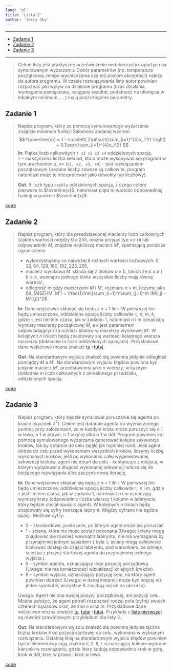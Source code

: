 ```yaml
---
lang: 'pl'
title: 'Lista-2'
author: 'Jerry Sky'
---
```


---

- [Zadanie 1](#zadanie-1)
- [Zadanie 2](#zadanie-2)
- [Zadanie 3](#zadanie-3)

---

> Celem listy jest praktyczne przećwiczenie metaheurystyk opartych na symulowanym wyżarzaniu. Dobór parametrów (np. temperatura początkowa, tempo wychładzania czy też poziom akceptacji) należy do autora programu. W czasie rozwiązywania listy autor powinien rozpoznać jaki wpływ na działanie programu (czas działania, wymagania pamięciowe, osiągany rezultat, podatność na utknięcia w lokalnym minimum, … ) mają poszczególne parametry.

## Zadanie 1

> Napisz program, który za pomocą symulowanego wyżarzania znajdzie minimum funkcji Salomona zadanej wzorem
> $$
> f(\overline{x}) = 1 - \cos\left( 2\pi\sqrt{\sum_{i=1}^{4}x_i^2} \right) + 0.1\sqrt{\sum_{i=1}^{4}x_i^2}
> $$
> **In**: Piątka liczb całkowitych `t x1 x2 x3 x4` oddzielonych spacją.\
> `t` – maksymalna liczba sekund, która może wykonywać się program w tym uruchomieniu, $x =$ $($`x1, x2, x3, x4`$)$ – jest rozwiązaniem początkowym (podane liczby zawsze są całkowite, program natomiast może je interpretować jako dowolny typ liczbowy).
>
> **Out**: 5 liczb typu `double` oddzielonych spacją, z czego cztery pierwsze to $\overline{x}$, natomiast piąta to wartość odpowiedniej funkcji w punkcie $\overline{x}$.

[code](z1/main.py)

## Zadanie 2

> Napisz program, który dla przedstawionej macierzy liczb całkowitych (zakres wartości między $0$ a $255$, można przyjąć typ `uint8` lub odpowiednik) $M$, znajdzie najbliższą macierz $M'$, spełniającą poniższe ograniczenia
> - wykorzystujemy co najwyżej $8$ różnych wartości liczbowych: $0, 32, 64, 128, 160, 192, 223, 255$,
> - macierz wynikowa $M'$ składa się z bloków $a \times b$, takich że $a \ge k$ i $b \ge k$, wewnątrz jednego bloku wszystkie liczby mają równą wartość,
> - odległość między macierzami $M$ i $M'$, rozmiaru $n\times m$, liczymy jako $d_{MSE}(M, M') = \frac{1}{nm}\sum_{i=1}^n\sum_{j=1}^m (M(i,j) - M'(i,j))^2$
>
> **In**: Dane wejściowe składać się będą z $n+1$ linii. W pierwszej linii będą umieszczone, oddzielone spacją liczby całkowite `t`, $n$, $m$, $k$, gdzie `t` jest limitem czasu, jak w zadaniu 1, natomiast $n$ i $m$ oznaczają wymiary macierzy początkowej $M$, a $k$ jest parametrem odpowiadającym za rozmiar bloków w macierzy wynikowej $M'$. W kolejnych $n$ liniach będą znajdowały się wartości kolejnego wiersza macierzy (dokładnie $m$ liczb oddzielonych spacjami). Przykładowe dane wejściowe można znaleźć [tu](z2/l2z2a.txt) i [tutaj](z2/l2z2b.txt).
>
> **Out**: Na standardowym wyjściu znaleźć się powinna jedynie odległość pomiędzy $M$ a $M'$. Na standardowym wyjściu błędów powinna być jedynie macierz $M'$, przedstawiona jako $n$ wierszy, w każdym dokładnie $m$ liczb całkowitych z określonego przedziału, oddzielonych spacją.

[code](z2/main.py)

## Zadanie 3

> Napisz program, który będzie symulował poruszanie się agenta po kracie (wycinek $\mathbb{Z}^2$). Celem jest dotarcie agenta do wyznaczonego punktu, przy założeniach, że w każdym kroku może poruszyć się o $1$ w lewo, o $1$ w prawo, o $1$ w górę albo o $1$ w dół. Program powinien za pomocą symulowanego wyżarzania generować kolejne sekwencje kroków, tak by dotarcie do celu zajęło jak najmniej rund. Jeśli agent dotrze do celu przed wykonaniem wszystkich kroków, liczymy liczbę wykonanych kroków, jeśli po wykonaniu całej wygenerowanej sekwencji kroków, agent nie dotarł do celu - kontynuuje z miejsca, w którym wylądował a długość wykonanej sekwencji wlicza się do bieżącego rozwiązania albo zaczyna nową iterację.
>
> **In**: Dane wejściowe składać się będą z $n+1$ linii. W pierwszej linii będą umieszczone, oddzielone spacją liczby całkowite `t`, $n$ i $m$, gdzie `t` jest limitem czasu, jak w zadaniu 1, natomiast $n$ i $m$ oznaczają wymiary kraty (odpowiednio liczba wierszy i kolumn w labiryncie, który będzie chciał opuścić agent). W kolejnych $n$ liniach będą znajdowały się cyfry tworzące labirynt. Między cyframi nie będzie spacji. Możliwe cyfry:
> - 0 – standardowe, puste pole, po którym agent może się poruszać
> - 1 – ściana, która nie może zostać pokonana (Uwaga: ściany mogą znajdować się również wewnątrz labiryntu, nie ma wymagania by przynajmniej jednym sąsiadem `1` była `1`; ściany mogą całkowicie blokować dostęp do części labiryntu, pod warunkiem, że istnieje ścieżka z pozycji startowej agenta do przynajmniej jednego wyjścia.).
> - 5 – symbol agenta, oznaczający jego pozycję początkową (Uwaga: nie ma
konieczności wizualizacji kolejnych kroków).
> - 8 – symbol wyjścia, oznaczający pozycję celu, na który agent powinien dotrzeć (Uwaga: w danej instancji może być więcej niż jeden symbol 8, wszystkie 8 znajdują się on na obrzeżu).
>
> Uwaga: Agent nie zna swojej pozycji początkowej, ani pozycji celu. Można założyć, że agent potrafi rozpoznać rodzaj pola (cyfrę) swoich czterech sąsiadów oraz, że zna $n$ oraz $m$. Przykładowe dane wejściowe można znaleźć [tu](z3/l2z3a.txt), [tutaj](z3/l2z3b.txt) i [tutaj](z3/l2z3c.txt). Przykłady z [listy pierwszej](../l1/readme.md) są również prawidłowymi przykładami dla listy 2.
>
> **Out**: Na standardowym wyjściu znaleźć się powinna jedynie łączna liczba kroków $k$ od pozycji startowej do celu, wykonana w wybranym rozwiązaniu. Ostatnią linią na standardowym wyjściu błędów powinien być $k$-elementowy ciąg znaków `U`, `D`, `R`, `L` oznaczający kolejne wybrane kierunki w rozwiązaniu, gdzie litery kodują odpowiednio krok w górę, krok w dół, krok w prawo i krok w lewo.

[code](z3/main.py)
